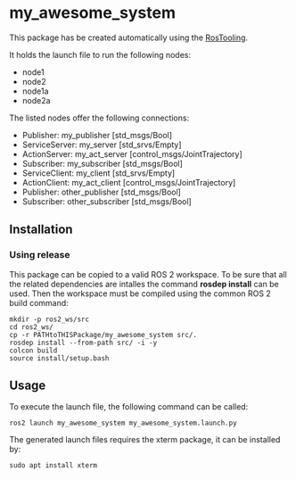 # my_awesome_system

This package has be created automatically using the [RosTooling](https://github.com/ipa320/RosTooling).


It holds the launch file to run the following nodes:
- node1
- node2
- node1a
- node2a

The listed nodes offer the following connections:
- Publisher: my_publisher [std_msgs/Bool]
- ServiceServer: my_server [std_srvs/Empty]
- ActionServer: my_act_server [control_msgs/JointTrajectory]
- Subscriber: my_subscriber [std_msgs/Bool]
- ServiceClient: my_client [std_srvs/Empty]
- ActionClient: my_act_client [control_msgs/JointTrajectory]
- Publisher: other_publisher [std_msgs/Bool]
- Subscriber: other_subscriber [std_msgs/Bool]

## Installation

### Using release

This package can be copied to a valid ROS 2 workspace. To be sure that all the related dependencies are intalles the command **rosdep install** can be used.
Then the workspace must be compiled using the common ROS 2 build command:

```
mkdir -p ros2_ws/src
cd ros2_ws/
cp -r PATHtoTHISPackage/my_awesome_system src/.
rosdep install --from-path src/ -i -y
colcon build
source install/setup.bash
```



## Usage


To execute the launch file, the following command can be called:

```
ros2 launch my_awesome_system my_awesome_system.launch.py 
```

The generated launch files requires the xterm package, it can be installed by:

```
sudo apt install xterm
```



